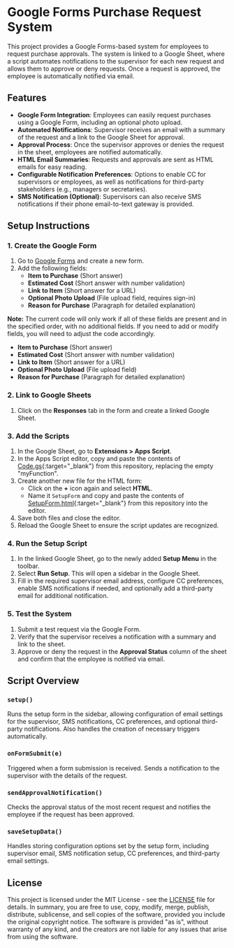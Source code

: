 # Google Forms Purchase Request System

This project provides a Google Forms-based system for employees to request purchase approvals. The system is linked to a Google Sheet, where a script automates notifications to the supervisor for each new request and allows them to approve or deny requests. Once a request is approved, the employee is automatically notified via email.

## Features

- **Google Form Integration**: Employees can easily request purchases using a Google Form, including an optional photo upload.
- **Automated Notifications**: Supervisor receives an email with a summary of the request and a link to the Google Sheet for approval.
- **Approval Process**: Once the supervisor approves or denies the request in the sheet, employees are notified automatically.
- **HTML Email Summaries**: Requests and approvals are sent as HTML emails for easy reading.
- **Configurable Notification Preferences**: Options to enable CC for supervisors or employees, as well as notifications for third-party stakeholders (e.g., managers or secretaries).
- **SMS Notification (Optional)**: Supervisors can also receive SMS notifications if their phone email-to-text gateway is provided.

## Setup Instructions

### 1. Create the Google Form
1. Go to [Google Forms](https://forms.google.com) and create a new form.
2. Add the following fields:
   - **Item to Purchase** (Short answer)
   - **Estimated Cost** (Short answer with number validation)
   - **Link to Item** (Short answer for a URL)
   - **Optional Photo Upload** (File upload field, requires sign-in)
   - **Reason for Purchase** (Paragraph for detailed explanation)

**Note:** The current code will only work if all of these fields are present and in the specified order, with no additional fields. If you need to add or modify fields, you will need to adjust the code accordingly.
   - **Item to Purchase** (Short answer)
   - **Estimated Cost** (Short answer with number validation)
   - **Link to Item** (Short answer for a URL)
   - **Optional Photo Upload** (File upload field)
   - **Reason for Purchase** (Paragraph for detailed explanation)

### 2. Link to Google Sheets
1. Click on the **Responses** tab in the form and create a linked Google Sheet.

### 3. Add the Scripts
1. In the Google Sheet, go to **Extensions > Apps Script**.
2. In the Apps Script editor, copy and paste the contents of [Code.gs](https://raw.githubusercontent.com/573dave/google_forms_rfp/refs/heads/main/Code.gs){:target="_blank"} from this repository, replacing the empty "myFunction".
3. Create another new file for the HTML form:
   - Click on the **+** icon again and select **HTML**.
   - Name it `SetupForm` and copy and paste the contents of [SetupForm.html](https://raw.githubusercontent.com/573dave/google_forms_rfp/refs/heads/main/SetupForm.html){:target="_blank"} from this repository into the editor.
4. Save both files and close the editor.
5. Reload the Google Sheet to ensure the script updates are recognized.

### 4. Run the Setup Script
1. In the linked Google Sheet, go to the newly added **Setup Menu** in the toolbar.
2. Select **Run Setup**. This will open a sidebar in the Google Sheet.
3. Fill in the required supervisor email address, configure CC preferences, enable SMS notifications if needed, and optionally add a third-party email for additional notification.

### 5. Test the System
1. Submit a test request via the Google Form.
2. Verify that the supervisor receives a notification with a summary and link to the sheet.
3. Approve or deny the request in the **Approval Status** column of the sheet and confirm that the employee is notified via email.

## Script Overview

### `setup()`
Runs the setup form in the sidebar, allowing configuration of email settings for the supervisor, SMS notifications, CC preferences, and optional third-party notifications. Also handles the creation of necessary triggers automatically.

### `onFormSubmit(e)`
Triggered when a form submission is received. Sends a notification to the supervisor with the details of the request.

### `sendApprovalNotification()`
Checks the approval status of the most recent request and notifies the employee if the request has been approved.

### `saveSetupData()`
Handles storing configuration options set by the setup form, including supervisor email, SMS notification setup, CC preferences, and third-party email settings.

## License

This project is licensed under the MIT License - see the [LICENSE](LICENSE) file for details. In summary, you are free to use, copy, modify, merge, publish, distribute, sublicense, and sell copies of the software, provided you include the original copyright notice. The software is provided "as is", without warranty of any kind, and the creators are not liable for any issues that arise from using the software.
